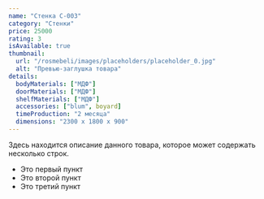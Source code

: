 ```yaml
---
name: "Стенка С-003"
category: "Стенки"
price: 25000
rating: 3
isAvailable: true
thumbnail:
  url: "/rosmebeli/images/placeholders/placeholder_0.jpg"
  alt: "Превью-заглушка товара"
details:
  bodyMaterials: ["МДФ"]
  doorMaterials: ["МДФ"]
  shelfMaterials: ["МДФ"]
  accessories: ["blum", boyard]
  timeProduction: "2 месяца"
  dimensions: "2300 х 1800 х 900"
---
```


Здесь находится описание данного товара, которое может содержать несколько строк.

- Это первый пункт
- Это второй пункт
- Это третий пункт
